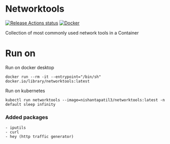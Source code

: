 # Networktools

[![Release Actions status](https://github.com/nishantapatil3/networktools/workflows/Release/badge.svg)](https://github.com/nishantapatil3/networktools/actions/workflows/release.yml)
[![Docker](https://badgen.net/badge/icon/docker?icon=docker&label)](https://hub.docker.com/r/nishantapatil3/networktools)

Collection of most commonly used network tools in a Container

# Run on
Run on docker desktop
```
docker run --rm -it --entrypoint="/bin/sh" docker.io/library/networktools:latest
```

Run on kubernetes
```
kubectl run networktools --image=nishantapatil3/networktools:latest -n default sleep infinity
```

### Added packages
```
- iputils
- curl
- hey (http traffic generator)
```